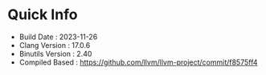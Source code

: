 # Quick Info
* Build Date : 2023-11-26
* Clang Version : 17.0.6
* Binutils Version : 2.40
* Compiled Based : https://github.com/llvm/llvm-project/commit/f8575ff4
